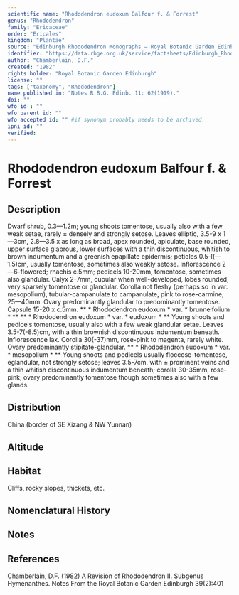```yaml
---
scientific name: "Rhododendron eudoxum Balfour f. & Forrest"
genus: "Rhododendron"
family: "Ericaceae"
order: "Ericales"
kingdom: "Plantae"
source: "Edinburgh Rhododendron Monographs – Royal Botanic Garden Edinburgh"
identifier: "https://data.rbge.org.uk/service/factsheets/Edinburgh_Rhododendron_Monographs.xhtml"
author: "Chamberlain, D.F."
created: "1982"
rights holder: "Royal Botanic Garden Edinburgh"
license: ""
tags: ["taxonomy", "Rhododendron"]
name published in: "Notes R.B.G. Edinb. 11: 62(1919)."
doi: ""
wfo id : ""
wfo parent id: ""
wfo accepted id: "" #if synonym probably needs to be archived.                      
ipni id: ""
verified:
---
```


                       

# Rhododendron eudoxum Balfour f. & Forrest

## Description
Dwarf shrub, 0.3—1.2m; young shoots tomentose, usually also with a few weak setae, rarely ± densely and strongly setose. Leaves elliptic, 3.5-9 x 1—3cm, 2.8—3.5 x as long as broad, apex rounded, apiculate, base rounded, upper surface glabrous, lower surfaces with a thin discontinuous, whitish to brown indumentum and a greenish epapillate epidermis; petioles 0.5-l(—1.5)cm, usually tomentose, sometimes also weakly setose. Inflorescence 2—6-flowered; rhachis c.5mm; pedicels 10-20mm, tomentose, sometimes also glandular. Calyx 2-7mm, cupular when well-developed, lobes rounded, very sparsely tomentose or glandular. Corolla not fleshy (perhaps so in var. mesopolium), tubular-campanulate to campanulate, pink to rose-carmine, 25—40mm. Ovary predominantly glandular to predominantly tomentose. Capsule 15-20 x c.5mm. ** * Rhododendron eudoxum * var. * brunneifolium * ** ** * Rhododendron eudoxum * var. * eudoxum * ** Young shoots and pedicels tomentose, usually also with a few weak glandular setae. Leaves 3.5-7(-8.5)cm, with a thin brownish discontinuous indumentum beneath. Inflorescence lax. Corolla 30(-37)mm, rose-pink to magenta, rarely white. Ovary predominantly stipitate-glandular. ** * Rhododendron eudoxum * var. * mesopolium * ** Young shoots and pedicels usually floccose-tomentose, eglandular, not strongly setose; leaves 3.5-7cm, with ± prominent veins and a thin whitish discontinuous indumentum beneath; corolla 30-35mm, rose-pink; ovary predominantly tomentose though sometimes also with a few glands.

## Distribution
China (border of SE Xizang & NW Yunnan)

## Altitude


## Habitat
Cliffs, rocky slopes, thickets, etc.

## Nomenclatural History

                       
## Notes


## References

Chamberlain, D.F. (1982) A Revision of Rhododendron II. Subgenus Hymenanthes. Notes From the Royal Botanic Garden Edinburgh 39(2):401
